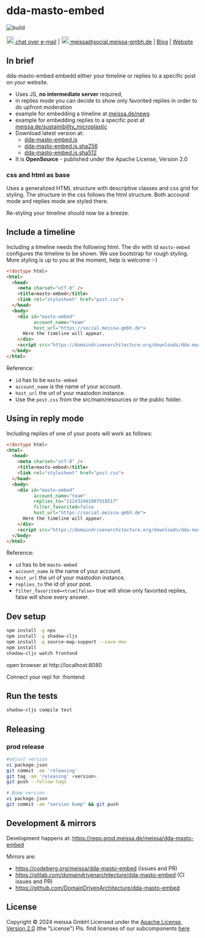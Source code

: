 # dda-masto-embed

![build](https://gitlab.com/domaindrivenarchitecture/dda-masto-embed/-/commits/master)

[<img src="https://domaindrivenarchitecture.org/img/delta-chat.svg" width=20 alt="DeltaChat"> chat over e-mail](mailto:buero@meissa-gmbh.de?subject=community-chat) | [<img src="https://meissa.de/images/parts/contact/mastodon36_hue9b2464f10b18e134322af482b9c915e_5501_filter_14705073121015236177.png" width=20 alt="M"> meissa@social.meissa-gmbh.de](https://social.meissa-gmbh.de/@meissa) | [Blog](https://domaindrivenarchitecture.org) | [Website](https://meissa.de)

## In brief

dda-masto-embed embedd either your timeline or replies to a specific post on your website.

* Uses JS, **no intermediate server** required,
* in replies mode you can decide to show only favorited replies in order to do upfront moderation
* example for embedding a timeline at [meissa.de/news](https://meissa.de/news/)
* example for embedding replies to a specific post at [meissa.de/sustainibility_microplastic](https://meissa.de/about-meissa/03plastik-aktion/)
* Download latest version at:
  * [dda-masto-embed.js](https://repo.prod.meissa.de/attachments/fd727528-0ab4-42d1-bade-8ff129997315)
  * [dda-masto-embed.js.sha256](https://repo.prod.meissa.de/attachments/fd727528-0ab4-42d1-bade-8ff129997315)
  * [dda-masto-embed.js.sha512](https://repo.prod.meissa.de/attachments/fd727528-0ab4-42d1-bade-8ff129997315)
* It is **OpenSource** - published under the Apache License, Version 2.0

### css and html as base

Uses a generalized HTML structure with descriptive classes and css grid for styling.
The structure in the css follows the html structure. Both accound mode and replies mode are styled there.

Re-styling your timeline should now be a breeze.

## Include a timeline

Including a timeline needs the following html. The div with id `masto-embed` configures the timeline to be shown.
We use bootstrap for rough styling. More styling is up to you at the moment, help is welcome :-)

```html
<!doctype html>
<html>
  <head>
    <meta charset="utf-8" />
    <title>masto-embed</title>
    <link rel="stylesheet" href="post.css">
  </head>
  <body>
    <div id="masto-embed" 
          account_name="team"
          host_url="https://social.meissa-gmbh.de">
      Here the timeline will appear.
    </div>
    <script src="https://domaindrivenarchitecture.org/downloads/dda-masto-embed.js"></script>
  </body>
</html>
```

Reference:

* `id` has to be `masto-embed`
* `account_name` is the name of your account.
* `host_url` the url of your mastodon instance.
* Use the `post.css` from the src/main/resources or the public folder. 

## Using in reply mode

Including replies of one of your posts will work as follows:

```html
<!doctype html>
<html>
  <head>
    <meta charset="utf-8" />
    <title>masto-embed</title>
    <link rel="stylesheet" href="post.css">
  </head>
  <body>
    <div id="masto-embed" 
          account_name="team"
          replies_to="112432461907918517"
          filter_favorited=false
          host_url="https://social.meissa-gmbh.de">
      Here the timeline will appear.
    </div>
    <script src="https://domaindrivenarchitecture.org/downloads/dda-masto-embed.js"></script>
  </body>
</html>
```

Reference:

* `id` has to be `masto-embed`
* `account_name` is the name of your account.
* `host_url` the url of your mastodon instance.
* `replies_to` the id of your post.
* `filter_favorited=<true|false>` true will show only favorited replies, false will show every answer.

## Dev setup

```bash
npm install -g npx
npm install -g shadow-cljs
npm install -g source-map-support --save-dev
npm install
shadow-cljs watch frontend
```

open browser at http://localhost:8080

Connect your repl for :frontend

## Run the tests

```bash
shadow-cljs compile test
```

## Releasing

### prod release

```bash
#adjust version
vi package.json
git commit -am 'releasing'
git tag -am 'releasing' <version>
git push --follow-tags

# Bump version
vi package.json
git commit -am "version bump" && git push
```

## Development & mirrors

Development happens at: https://repo.prod.meissa.de/meissa/dda-masto-embed

Mirrors are:

* https://codeberg.org/meissa/dda-masto-embed (issues and PR)
* https://gitlab.com/domaindrivenarchitecture/dda-masto-embed (CI issues and PR)
* https://github.com/DomainDrivenArchitecture/dda-masto-embed

## License

Copyright © 2024 meissa GmbH
Licensed under the [Apache License, Version 2.0](LICENSE) (the "License")
Pls. find licenses of our subcomponents [here](doc/SUBCOMPONENT_LICENSE)
